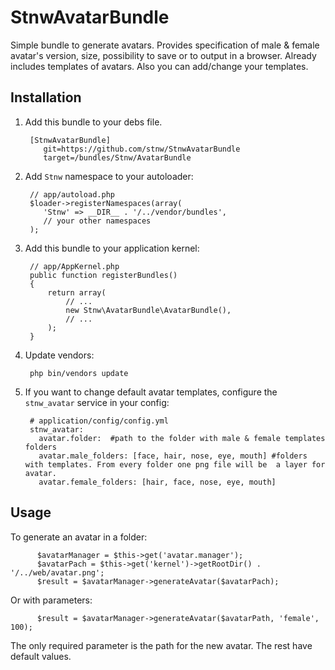 StnwAvatarBundle
=====================
Simple bundle to generate avatars. Provides specification of male & female avatar's version, size, possibility to save or to output in a browser. Already includes templates of avatars. Also you can add/change your templates.

Installation
------------

  1. Add this bundle to your debs file.

          [StnwAvatarBundle]
             git=https://github.com/stnw/StnwAvatarBundle
             target=/bundles/Stnw/AvatarBundle

  2. Add `Stnw` namespace to your autoloader:

          // app/autoload.php
          $loader->registerNamespaces(array(
             'Stnw' => __DIR__ . '/../vendor/bundles',
             // your other namespaces
          );


  3. Add this bundle to your application kernel:

          // app/AppKernel.php
          public function registerBundles()
          {
              return array(
                  // ...
                  new Stnw\AvatarBundle\AvatarBundle(),
                  // ...
              );
          }
  4. Update vendors:

          php bin/vendors update

  5. If you want to change default avatar templates, configure the `stnw_avatar` service in your config:

          # application/config/config.yml
          stnw_avatar:
            avatar.folder:  #path to the folder with male & female templates folders
            avatar.male_folders: [face, hair, nose, eye, mouth] #folders with templates. From every folder one png file will be  a layer for avatar.
            avatar.female_folders: [hair, face, nose, eye, mouth]

Usage
-----

To generate an avatar in a folder:

          $avatarManager = $this->get('avatar.manager');
          $avatarPach = $this->get('kernel')->getRootDir() . '/../web/avatar.png';
          $result = $avatarManager->generateAvatar($avatarPach);

Or with parameters:

          $result = $avatarManager->generateAvatar($avatarPath, 'female', 100);

The only required parameter is the path for the new avatar. The rest have default values.